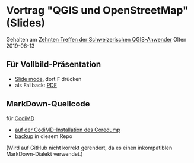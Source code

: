 # Vortrag "QGIS und OpenStreetMap" (Slides)

Gehalten am [Zehnten Treffen der Schweizerischen QGIS-Anwender](https://www.qgis.ch/de/verein/anwendertreffen/anwendertreffen-olten-2019)
Olten 2019-06-13

## Für Vollbild-Präsentation

* [Slide mode](https://md.coredump.ch/p/QGIS-und-OSM-Vortrag_2019-06-13), dort <kbd>F</kbd> drücken
* als Fallback: [PDF](QGIS%20und%20OpenStreetMap.pdf)

## MarkDown-Quellcode

für [CodiMD](https://codimd.org/)

* [auf der CodiMD-Installation des Coredump](https://md.coredump.ch/QGIS-und-OSM-Vortrag_2019-06-13?both)
* [backup](QGIS%20und%20OpenStreetMap.md) in diesem Repo

(Wird auf GitHub nicht korrekt gerendert, da
es einen inkompatiblen MarkDown-Dialekt verwendet.)
